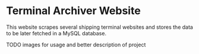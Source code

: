 # Terminal Archiver Website

This website scrapes several shipping terminal websites and stores the data to be later fetched in a MySQL database.

TODO images for usage and better description of project